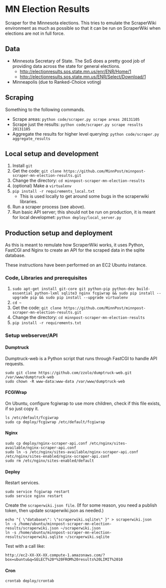 # MN Election Results

Scraper for the Minnesota elections.  This tries to emulate the ScraperWiki
environment as much as possible so that it can be run on ScraperWiki
when elections are not in full force.

## Data

* Minnesota Secretary of State.  The SoS does a pretty good job of providing
data across the state for general elections.
   * http://electionresults.sos.state.mn.us/enr/ENR/Home/1
   * http://electionresults.sos.state.mn.us/ENR/Select/Download/1
* Minneapolis (due to Ranked-Choice voting)

## Scraping

Something to the following commands.

* Scrape areas: `python code/scraper.py scrape areas 20131105`
* Scrape just the results: `python code/scraper.py scrape results 20131105`
* Aggregate the results for higher level querying: `python code/scraper.py aggregate_results`

## Local setup and development

1. Install `git`
1. Get the code: `git clone https://github.com/MinnPost/minnpost-scraper-mn-election-results.git`
1. Change the directory: `cd minnpost-scraper-mn-election-results`
1. (optional) Make a `virtualenv`
1. `pip install -r requirements_local.txt`
    * This is used locally to get around some bugs in the scraperwiki libraries.
1. Run a scraper process (see above).
1. Run basic API server; this should not be run on production, it is meant for local developmet: `python deploy/local_server.py`

## Production setup and deployment

As this is meant to remulate how ScraperWiki works, it uses Python, FastCGI
and Nginx to create an API for the scraped data in the sqlite database.

These instructions have been performed on an EC2 Ubuntu instance.

### Code, Libraries and prerequisites

1. `sudo apt-get install git-core git python-pip python-dev build-essential python-lxml sqlite3 nginx fcgiwrap && sudo pip install --upgrade pip && sudo pip install --upgrade virtualenv`
1. `cd ~`
1. Get the code: `git clone https://github.com/MinnPost/minnpost-scraper-mn-election-results.git`
1. Change the directory: `cd minnpost-scraper-mn-election-results`
1. `pip install -r requirements.txt`

### Setup webserver/API

#### Dumptruck

Dumptruck-web is a Python script that runs through FastCGI to handle API
requests.

    sudo git clone https://github.com/zzolo/dumptruck-web.git /var/www/dumptruck-web
    sudo chown -R www-data:www-data /var/www/dumptruck-web

#### FCGIWrap

On Ubuntu, configure fcgiwrap to use more children, check if this file exists, if so
just copy it.

    ls /etc/default/fcgiwrap
    sudo cp deploy/fcgiwrap /etc/default/fcgiwrap

#### Nginx

    sudo cp deploy/nginx-scraper-api.conf /etc/nginx/sites-available/nginx-scraper-api.conf
    sudo ln -s /etc/nginx/sites-available/nginx-scraper-api.conf /etc/nginx/sites-enabled/nginx-scraper-api.conf
    sudo rm /etc/nginx/sites-enabled/default

#### Deploy

Restart services.

    sudo service fcgiwrap restart
    sudo service nginx restart

Create the ```scraperwiki.json file```.  (If for some reason, you need a publish token, then update scraperwiki.json
as needed.)

    echo "{ \"database\": \"scraperwiki.sqlite\" }" > scraperwiki.json
    ln -s /home/ubuntu/minnpost-scraper-mn-election-results/scraperwiki.json ~/scraperwiki.json
    ln -s /home/ubuntu/minnpost-scraper-mn-election-results/scraperwiki.sqlite ~/scraperwiki.sqlite

Test with a call like:

    http://ec2-XX-XX-XX.compute-1.amazonaws.com/?box=ubuntu&q=SELECT%20*%20FROM%20results%20LIMIT%2010

#### Cron

    crontab deploy/crontab